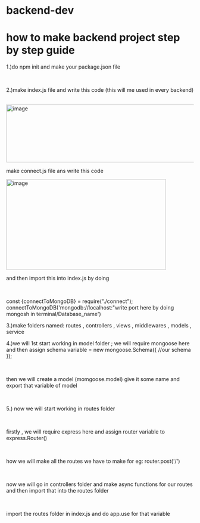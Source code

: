 # backend-dev

<h1>how to make backend project step by step guide</h1>

<p>1.)do npm init and make your package.json file</p><br>
<p>2.)make index.js file and write this code (this will me used in every backend)</p><br>
<img width="580" height="155" alt="image" src="https://github.com/user-attachments/assets/ce6db17d-3be5-43f2-8d8f-c06b3bc2bd8b" />
<br>
<p>make connect.js file ans write this code</p>
<img width="429" height="243" alt="image" src="https://github.com/user-attachments/assets/148d75b2-927e-4efd-a163-d28882b90b22" />
<br>
<p>and then import this into index.js by doing </p><br>
<p>const {connectToMongoDB} = require("./connect"); <br>
connectToMongoDB('mongodb://localhost:"write port here by doing mongosh in terminal/Database_name')</p>
<p>3.)make folders named: routes , controllers , views , middlewares , models , service</p>
<p>4.)we will 1st start working in model folder ; we will require mongoose here and then assign schema variable = new mongoose.Schema({ 
//our schema });</p><br>
<p>then we will create a model (momgoose.model) give it some name and export that variable of model</p><br>
<p>5.) now we will start working in routes folder</p><br>
<p>firstly , we will require express here and assign router variable to express.Router()</p><br>
<p>how we will make all the routes we have to make for eg: router.post('/')</p>
<br>
<p>now we will go in controllers folder and make async functions for our routes and then import that into the routes folder </p>
<br><p>import the routes folder in index.js and do app.use for that variable </p>



